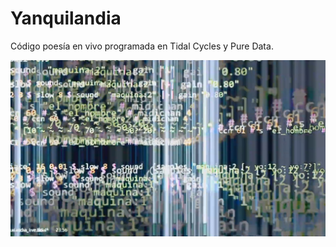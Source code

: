 # Yanquilandia

Código poesía en vivo programada en Tidal Cycles y Pure Data.

![Alt text](yanquilandia1.jpg)
